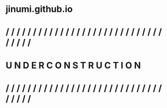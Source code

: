 # jinumi.github.io

# / / / / / / / / / / / / / / / / / / / / / / / / / / / / / / / / / /
# U N D E R    C O N S T R U C T I O N
# / / / / / / / / / / / / / / / / / / / / / / / / / / / / / / / / / /